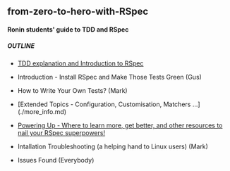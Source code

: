 ## from-zero-to-hero-with-RSpec ##
#### Ronin students' guide to TDD and RSpec ####

##### OUTLINE #####

- [TDD explanation and Introduction to RSpec](./what_is_TDD.md)

- Introduction - Install RSpec and Make Those Tests Green (Gus)

- How to Write Your Own Tests?  (Mark)

- [Extended Topics - Configuration, Customisation, Matchers ...] (./more_info.md)

- [Powering Up - Where to learn more, get better, and other resources to nail your RSpec superpowers!](./online_resources.md)

- Intallation Troubleshooting (a helping hand to Linux users) (Mark)

- Issues Found (Everybody)
